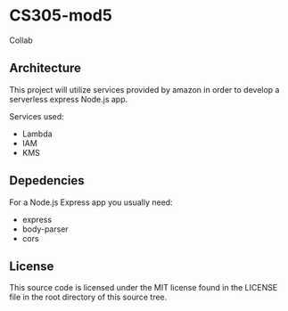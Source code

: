 # CS305-mod5
Collab

## Architecture
This project will utilize services provided by amazon in order to develop a serverless express Node.js app.

Services used:
- Lambda
- IAM
- KMS

## Depedencies
For a Node.js Express app you usually need:
- express
- body-parser
- cors

## License
This source code is licensed under the MIT license found in the
LICENSE file in the root directory of this source tree.

